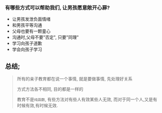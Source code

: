### 有哪些方式可以帮助我们, 让男孩愿意敞开心扉?
- 让男孩发泄负面情绪
- 和男孩平等沟通
- 父母也要有一颗童心
- 沟通时,父母不要"否定", 只要"同理"
- 学习向孩子道歉
- 学会向孩子学习



## 总结;
> 所有的亲子教育都在说一个事情, 就是要做事情, 先处理好关系
> 
> 方式方法各不相同, 目的都是一样的
> 
> 教育不是`纯函数`, 有些方法对有些人有效某些人无效,  而对于同一个人,又是有时候有效,有时候无效.